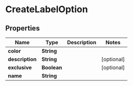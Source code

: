 
# CreateLabelOption

## Properties
Name | Type | Description | Notes
------------ | ------------- | ------------- | -------------
**color** | **String** |  | 
**description** | **String** |  |  [optional]
**exclusive** | **Boolean** |  |  [optional]
**name** | **String** |  | 



